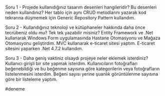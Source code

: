 Soru 1 - Projede kullanıdığınız tasarım desenleri hangileridir? Bu desenleri neden kullandınız?
Her tablo için aynı CRUD metodlarını yazarak kod tekrarına düşmemek için Generic Repository Pattern kullandım.

Soru 2 - Kullandığınız teknoloji ve kütüphaneler hakkında daha önce tecrübeniz oldu mu? Tek tek yazabilir misiniz?
Entity Framework ve .Net kullanarak Windows Form uygulamasında Hastane Otomasyonu ve Mağaza Otomasyonu geliştirdim. MVC kullanarak e-ticaret sitesi yaptım. 
E-ticaret sitesini yaparken .Net 4.7.2 kullandım.

Soru 3 - Daha geniş vaktiniz olsaydı projeye neler eklemek isterdiniz?
Kullanıcı girişli bir site yapmak isterdim. Kullanıcıların fotoğrafları beğenebildiği ve bu beğenme sayısına göre kategorilerin veya fotoğrafların listelenmesini isterdim.
Beğeni sayısı yerine şuanlık görüntülenme sayısına göre bir listeleme yaptım.

#deneme
